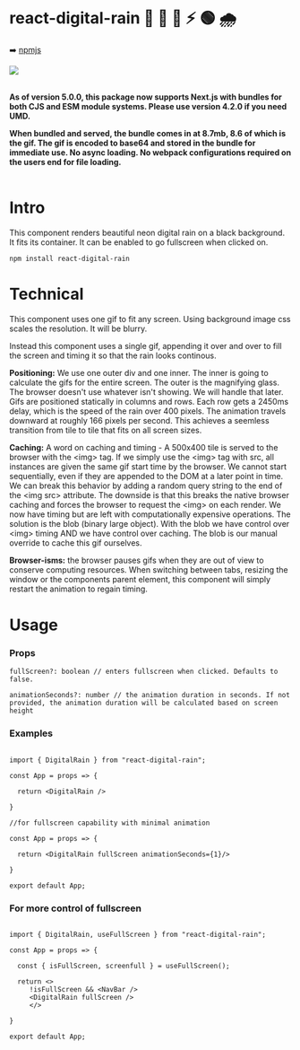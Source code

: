 # react-digital-rain 💊 🔴 🔵 ⚡ 🟢 🌧️

➡️ [npmjs](https://www.npmjs.com/package/react-digital-rain)

<img src="./src/digital_rain.gif">
<br></br>

<b>As of version 5.0.0, this package now supports Next.js with bundles for both CJS and ESM module systems. Please use version 4.2.0 if you need UMD.</b>

<b>When bundled and served, the bundle comes in at 8.7mb, 8.6 of which is the gif. </b>
<b>The gif is encoded to base64 and stored in the bundle for immediate use. No async loading. No webpack configurations required on the users end for file loading.</b>
<br></br>

<h1>Intro</h1>

This component renders beautiful neon digital rain on a black background.
It fits its container.
It can be enabled to go fullscreen when clicked on.

```
npm install react-digital-rain
```

<h1>Technical</h1>

This component uses one gif to fit any screen. Using background image css scales the resolution. It will be blurry.

Instead this component uses a single gif, appending it over and over to fill the screen and timing it so that the rain looks continous.

**Positioning:** We use one outer div and one inner. The inner is going to calculate the gifs for the entire screen. The outer is the magnifying glass. The browser doesn't use whatever isn't showing. We will handle that later. Gifs are positioned statically in columns and rows. Each row gets a 2450ms delay, which is the speed of the rain over 400 pixels. The animation travels downward at roughly 166 pixels per second. This achieves a seemless transition from tile to tile that fits on all screen sizes.

**Caching:** A word on caching and timing - A 500x400 tile is served to the browser with the \<img> tag. If we simply use the \<img> tag with src, all instances are given the same gif start time by the browser. We cannot start sequentially, even if they are appended to the DOM at a later point in time. We can break this behavior by adding a random query string to the end of the \<img src> attribute. The downside is that this breaks the native browser caching and forces the browser to request the \<img> on each render. We now have timing but are left with computationally expensive operations. The solution is the blob (binary large object). With the blob we have control over \<img> timing AND we have control over caching. The blob is our manual override to cache this gif ourselves.

**Browser-isms:** the browser pauses gifs when they are out of view to conserve computing resources. When switching between tabs, resizing the window or the components parent element, this component will simply restart the animation to regain timing.

<h1>Usage</h1>

<h3>Props</h3>

```
fullScreen?: boolean // enters fullscreen when clicked. Defaults to false.

animationSeconds?: number // the animation duration in seconds. If not provided, the animation duration will be calculated based on screen height
```

<h3>Examples</h3>

```

import { DigitalRain } from "react-digital-rain";

const App = props => {

  return <DigitalRain />

}

//for fullscreen capability with minimal animation

const App = props => {

  return <DigitalRain fullScreen animationSeconds={1}/>

}

export default App;
```

<h3>For more control of fullscreen</h3>

```

import { DigitalRain, useFullScreen } from "react-digital-rain";

const App = props => {

  const { isFullScreen, screenfull } = useFullScreen();

  return <>
     !isFullScreen && <NavBar />
     <DigitalRain fullScreen />
     </>

}

export default App;
```
